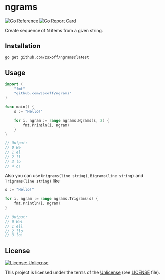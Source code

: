 # ngrams

[![Go Reference](https://pkg.go.dev/badge/github.com/zsxoff/ngrams.svg)](https://pkg.go.dev/github.com/zsxoff/ngrams) [![Go Report Card](https://goreportcard.com/badge/github.com/zsxoff/ngrams)](https://goreportcard.com/report/github.com/zsxoff/ngrams)

Create sequence of N items from a given string.

## Installation

```bash
go get github.com/zsxoff/ngrams@latest
```

## Usage

```go
import (
    "fmt"
    "github.com/zsxoff/ngrams"
)

func main() {
    s := "Hello!"

    for i, ngram := range ngrams.Ngrams(s, 2) {
        fmt.Println(i, ngram)
    }
}

// Output:
// 0 He
// 1 el
// 2 ll
// 3 lo
// 4 o!
```

Also you can use `Unigrams(line string)`, `Bigrams(line string)` and `Trigrams(line string)` like

```go
s := "Hello!"

for i, ngram := range ngrams.Trigrams(s) {
    fmt.Println(i, ngram)
}

// Output:
// 0 Hel
// 1 ell
// 2 llo
// 3 lo!
```

## License

[![License: Unlicense](https://img.shields.io/badge/License-Unlicense-green.svg?style=flat-square)](https://unlicense.org/)

This project is licensed under the terms of the [Unlicense](https://unlicense.org/) (see [LICENSE](<https://github.com/zsxoff/ngrams/blob/master/LICENSE>) file).
